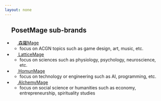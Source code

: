 ```yaml
---
layout: none
---
```


<h2><img src="https://posetmage.com/Images/Icon/PosetMage.svg" Height="16" /> PosetMage sub-brands</h2>
<ul>
  <li><a href="https://shinra.posetmage.com/"><img src="https://posetmage.com/Images/Icon/ShinraMage.svg" Height="16" /> 森羅Mage</a>
    <ul>
      <li>focus on ACGN topics such as game design, art, music, etc.</li>
    </ul>
  </li>

  <li><a href="https://lattice.posetmage.com"><img src="https://posetmage.com/Images/Icon/LatticeMage.svg" Height="16" /> LatticeMage</a>
    <ul>
      <li>focus on sciences such as physiology, psychology, neuroscience, etc.</li>
    </ul>
  </li>

  <li><a href="https://homun.posetmage.com"><img src="https://posetmage.com/Images/Icon/HomunMage.svg" Height="16" /> HomunMage</a>
    <ul>
      <li>focus on technology or engineering such as AI, programming, etc.</li>
    </ul>
  </li>

  <li><a href="https://alchemy.posetmage.com"><img src="https://posetmage.com/Images/Icon/AlchemyMage.svg" Height="16" /> AlchemyMage</a>
    <ul>
      <li>focus on social science or humanities such as economy, entrepreneurship, spirituality studies</li>
    </ul>
  </li>
  
</ul>
